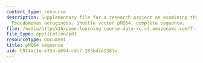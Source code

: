 ```yaml
---
content_type: resource
description: Supplementary file for a research project on examining the biology of
  Pseudomonas aeruginosa. Shuttle vector pMQ64, complete sequence.
file: /media/https%3A/open-learning-course-data-rc.s3.amazonaws.com/7-13-experimental-microbial-genetics-fall-2008/b9f4ac1ee73de694cdc7283bd2e1381e_MIT7_13f08_lab27_pMQ64_sequence.pdf
file_type: application/pdf
resourcetype: Document
title: pMQ64 sequence
uid: b9f4ac1e-e73d-e694-cdc7-283bd2e1381e
---
```

